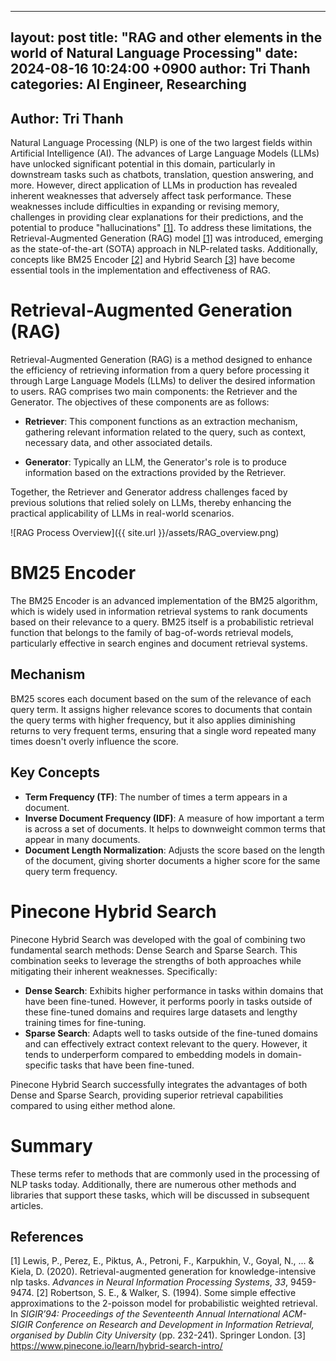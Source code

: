 
---
layout: post
title: "RAG and other elements in the world of Natural Language Processing"
date: 2024-08-16 10:24:00 +0900
author: Tri Thanh
categories: AI Engineer, Researching
---

## Author: Tri Thanh

Natural Language Processing (NLP) is one of the two largest fields within Artificial Intelligence (AI). The advances of Large Language Models (LLMs) have unlocked significant potential in this domain, particularly in downstream tasks such as chatbots, translation, question answering, and more. However, direct application of LLMs in production has revealed inherent weaknesses that adversely affect task performance. These weaknesses include difficulties in expanding or revising memory, challenges in providing clear explanations for their predictions, and the potential to produce "hallucinations" [[1]](#1).
To address these limitations, the Retrieval-Augmented Generation (RAG) model [[1]](#2) was introduced, emerging as the state-of-the-art (SOTA) approach in NLP-related tasks. Additionally, concepts like BM25 Encoder [[2]](#1) and Hybrid Search [[3]](#1) have become essential tools in the implementation and effectiveness of RAG.

# Retrieval-Augmented Generation (RAG)

Retrieval-Augmented Generation (RAG) is a method designed to enhance the efficiency of retrieving information from a query before processing it through Large Language Models (LLMs) to deliver the desired information to users. RAG comprises two main components: the Retriever and the Generator. The objectives of these components are as follows:

-   **Retriever**: This component functions as an extraction mechanism, gathering relevant information related to the query, such as context, necessary data, and other associated details.
   
-   **Generator**: Typically an LLM, the Generator's role is to produce information based on the extractions provided by the Retriever.

Together, the Retriever and Generator address challenges faced by previous solutions that relied solely on LLMs, thereby enhancing the practical applicability of LLMs in real-world scenarios.

![RAG Process Overview]({{ site.url }}/assets/RAG_overview.png)


# BM25 Encoder

The BM25 Encoder is an advanced implementation of the BM25 algorithm, which is widely used in information retrieval systems to rank documents based on their relevance to a query. BM25 itself is a probabilistic retrieval function that belongs to the family of bag-of-words retrieval models, particularly effective in search engines and document retrieval systems.

## Mechanism

BM25 scores each document based on the sum of the relevance of each query term. It assigns higher relevance scores to documents that contain the query terms with higher frequency, but it also applies diminishing returns to very frequent terms, ensuring that a single word repeated many times doesn't overly influence the score.

## Key Concepts

-   **Term Frequency (TF)**: The number of times a term appears in a document.
-   **Inverse Document Frequency (IDF)**: A measure of how important a term is across a set of documents. It helps to downweight common terms that appear in many documents.
-   **Document Length Normalization**: Adjusts the score based on the length of the document, giving shorter documents a higher score for the same query term frequency.


# Pinecone Hybrid Search


Pinecone Hybrid Search was developed with the goal of combining two fundamental search methods: Dense Search and Sparse Search. This combination seeks to leverage the strengths of both approaches while mitigating their inherent weaknesses. Specifically:

-   **Dense Search**: Exhibits higher performance in tasks within domains that have been fine-tuned. However, it performs poorly in tasks outside of these fine-tuned domains and requires large datasets and lengthy training times for fine-tuning.
-   **Sparse Search**: Adapts well to tasks outside of the fine-tuned domains and can effectively extract context relevant to the query. However, it tends to underperform compared to embedding models in domain-specific tasks that have been fine-tuned.
   
Pinecone Hybrid Search successfully integrates the advantages of both Dense and Sparse Search, providing superior retrieval capabilities compared to using either method alone.

# Summary
These terms refer to methods that are commonly used in the processing of NLP tasks today. Additionally, there are numerous other methods and libraries that support these tasks, which will be discussed in subsequent articles.

## References


<a id="1">[1]</a> Lewis, P., Perez, E., Piktus, A., Petroni, F., Karpukhin, V., Goyal, N., ... & Kiela, D. (2020). Retrieval-augmented generation for knowledge-intensive nlp tasks. _Advances in Neural Information Processing Systems_, _33_, 9459-9474.
<a id="2">[2]</a> Robertson, S. E., & Walker, S. (1994). Some simple effective approximations to the 2-poisson model for probabilistic weighted retrieval. In _SIGIR’94: Proceedings of the Seventeenth Annual International ACM-SIGIR Conference on Research and Development in Information Retrieval, organised by Dublin City University_ (pp. 232-241). Springer London.
<a id="3">[3]</a> https://www.pinecone.io/learn/hybrid-search-intro/